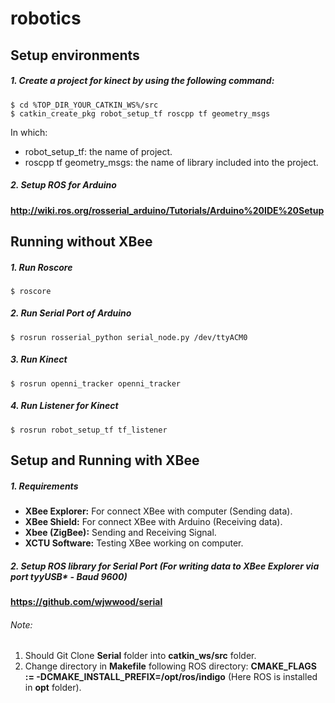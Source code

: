 # robotics

## Setup environments

##### 1. Create a project for kinect by using the following command:

```
$ cd %TOP_DIR_YOUR_CATKIN_WS%/src
$ catkin_create_pkg robot_setup_tf roscpp tf geometry_msgs
```
In which:
  - robot_setup_tf: the name of project.
  - roscpp tf geometry_msgs: the name of library included into the project.

##### 2. Setup ROS for Arduino

  **http://wiki.ros.org/rosserial_arduino/Tutorials/Arduino%20IDE%20Setup**

## Running without XBee

##### 1. Run Roscore

```
$ roscore
```
##### 2. Run Serial Port of Arduino

```
$ rosrun rosserial_python serial_node.py /dev/ttyACM0
```
##### 3. Run Kinect

```
$ rosrun openni_tracker openni_tracker
```
##### 4. Run Listener for Kinect

```
$ rosrun robot_setup_tf tf_listener
```
## Setup and Running with XBee

##### 1. Requirements
  - **XBee Explorer:** For connect XBee with computer (Sending data).
  - **XBee Shield:** For connect XBee with Arduino (Receiving data).
  - **Xbee (ZigBee):** Sending and Receiving Signal.
  - **XCTU Software:** Testing XBee working on computer.

##### 2. Setup ROS library for Serial Port (For writing data to XBee Explorer via port tyyUSB* - Baud 9600)

  **https://github.com/wjwwood/serial**

###### Note:
  1. Should Git Clone **Serial** folder into **catkin_ws/src** folder.
  2. Change directory in **Makefile** following ROS directory: 
  **CMAKE_FLAGS := -DCMAKE_INSTALL_PREFIX=/opt/ros/indigo** (Here ROS is installed in **opt** folder).
